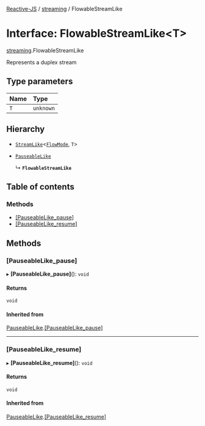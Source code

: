 [Reactive-JS](../README.md) / [streaming](../modules/streaming.md) / FlowableStreamLike

# Interface: FlowableStreamLike<T\>

[streaming](../modules/streaming.md).FlowableStreamLike

Represents a duplex stream

## Type parameters

| Name | Type |
| :------ | :------ |
| `T` | `unknown` |

## Hierarchy

- [`StreamLike`](streaming.StreamLike.md)<[`FlowMode`](../modules/streaming.md#flowmode), `T`\>

- [`PauseableLike`](scheduling.PauseableLike.md)

  ↳ **`FlowableStreamLike`**

## Table of contents

### Methods

- [[PauseableLike\_pause]](streaming.FlowableStreamLike.md#[pauseablelike_pause])
- [[PauseableLike\_resume]](streaming.FlowableStreamLike.md#[pauseablelike_resume])

## Methods

### [PauseableLike\_pause]

▸ **[PauseableLike_pause]**(): `void`

#### Returns

`void`

#### Inherited from

[PauseableLike](scheduling.PauseableLike.md).[[PauseableLike_pause]](scheduling.PauseableLike.md#[pauseablelike_pause])

___

### [PauseableLike\_resume]

▸ **[PauseableLike_resume]**(): `void`

#### Returns

`void`

#### Inherited from

[PauseableLike](scheduling.PauseableLike.md).[[PauseableLike_resume]](scheduling.PauseableLike.md#[pauseablelike_resume])
